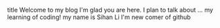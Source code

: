 title
Welcome to my blog
I'm glad you are here. I plan to talk about ... my learning of coding! my name is Sihan Li I'm new comer of github
